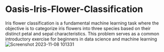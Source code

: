 # Oasis-Iris-Flower-Classification
Iris flower classification is a fundamental machine learning task where the objective is to categorize iris flowers into three species based on their distinct petal and sepal characteristics. This problem serves as a common introductory exercise for beginners in data science and machine learning
![Screenshot 2023-11-08 101331](https://github.com/github-Yashwanth-regex/Oasis-Iris-Flower-Classification/assets/120895981/88f5b58b-b536-4ca4-8d4e-56e0fa61ab37)
